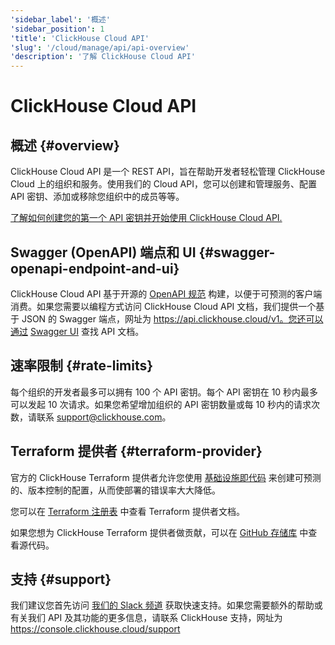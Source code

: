 ```yaml
---
'sidebar_label': '概述'
'sidebar_position': 1
'title': 'ClickHouse Cloud API'
'slug': '/cloud/manage/api/api-overview'
'description': '了解 ClickHouse Cloud API'
---
```



# ClickHouse Cloud API

## 概述 {#overview}

ClickHouse Cloud API 是一个 REST API，旨在帮助开发者轻松管理 ClickHouse Cloud 上的组织和服务。使用我们的 Cloud API，您可以创建和管理服务、配置 API 密钥、添加或移除您组织中的成员等等。

[了解如何创建您的第一个 API 密钥并开始使用 ClickHouse Cloud API.](/cloud/manage/openapi.md)

## Swagger (OpenAPI) 端点和 UI {#swagger-openapi-endpoint-and-ui}

ClickHouse Cloud API 基于开源的 [OpenAPI 规范](https://www.openapis.org/) 构建，以便于可预测的客户端消费。如果您需要以编程方式访问 ClickHouse Cloud API 文档，我们提供一个基于 JSON 的 Swagger 端点，网址为 https://api.clickhouse.cloud/v1。您还可以通过 [Swagger UI](https://clickhouse.com/docs/cloud/manage/api/swagger) 查找 API 文档。

## 速率限制 {#rate-limits}

每个组织的开发者最多可以拥有 100 个 API 密钥。每个 API 密钥在 10 秒内最多可以发起 10 次请求。如果您希望增加组织的 API 密钥数量或每 10 秒内的请求次数，请联系 support@clickhouse.com。

## Terraform 提供者 {#terraform-provider}

官方的 ClickHouse Terraform 提供者允许您使用 [基础设施即代码](https://www.redhat.com/en/topics/automation/what-is-infrastructure-as-code-iac) 来创建可预测的、版本控制的配置，从而使部署的错误率大大降低。

您可以在 [Terraform 注册表](https://registry.terraform.io/providers/ClickHouse/clickhouse/latest/docs) 中查看 Terraform 提供者文档。

如果您想为 ClickHouse Terraform 提供者做贡献，可以在 [GitHub 存储库](https://github.com/ClickHouse/terraform-provider-clickhouse) 中查看源代码。

## 支持 {#support}

我们建议您首先访问 [我们的 Slack 频道](https://clickhouse.com/slack) 获取快速支持。如果您需要额外的帮助或有关我们 API 及其功能的更多信息，请联系 ClickHouse 支持，网址为 https://console.clickhouse.cloud/support
